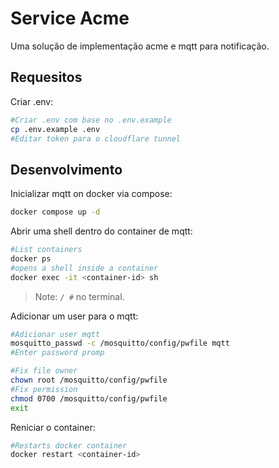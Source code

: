 # Service Acme

Uma solução de implementação acme e mqtt para notificação.

## Requesitos

Criar .env:

```sh
#Criar .env com base no .env.example
cp .env.example .env
#Editar token para o cloudflare tunnel
```

## Desenvolvimento

Inicializar mqtt on docker via compose:

```sh
docker compose up -d
```

Abrir uma shell dentro do container de mqtt:

```sh
#List containers
docker ps
#opens a shell inside a container
docker exec -it <container-id> sh
```

> Note: `/ #` no terminal.

Adicionar um user para o mqtt:

```sh
#Adicionar user mqtt
mosquitto_passwd -c /mosquitto/config/pwfile mqtt
#Enter password promp

#Fix file owner
chown root /mosquitto/config/pwfile
#Fix permission
chmod 0700 /mosquitto/config/pwfile
exit
```

Reniciar o container:

```sh
#Restarts docker container
docker restart <container-id>
```
